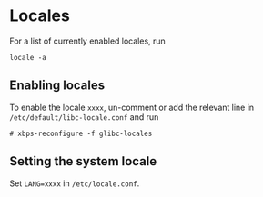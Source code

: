 # Locales

For a list of currently enabled locales, run

```
locale -a
```

## Enabling locales

To enable the locale `xxxx`, un-comment or add the relevant line in
`/etc/default/libc-locale.conf` and run

```
# xbps-reconfigure -f glibc-locales
```

## Setting the system locale

Set `LANG=xxxx` in `/etc/locale.conf`.
